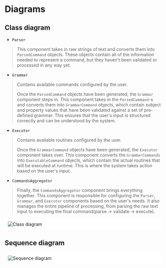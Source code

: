 # Diagrams

## Class diagram

- `Parser`
> This component takes in raw strings of text and converts them into `ParsedCommand` objects. These objects contain all of the information needed to represent a command, but they haven't been validated or processed in any way yet.

- `Grammar`
> Contains available commands configured by the user.
>
> Once the `ParsedCommand` objects have been generated, the `Grammar` component steps in. This component takes in the `ParsedCommand`-s and converts them into `GrammarCommand` objects, which contain subject and property values that have been validated against a set of pre-defined grammar. This ensures that the user's input is structured correctly and can be understood by the system.

- `Executor`
> Contains available routines configured by the user.
>
> Once the `GrammarCommand` objects have been generated, the `Executor` component takes over. This component converts the `GrammarCommands` into `ExecutableCommand` objects, which contain the actual routines that will be executed at runtime. This is where the system takes action based on the user's input.

- `CommandsAggregator`
> Finally, the `CommandsAggregator` component brings everything together. This component is responsible for configuring the `Parser`, `Grammar`, and `Executor` components based on the user's needs. It also manages the entire pipeline of processing, from parsing the raw text input to executing the final command(parse -> validate -> execute).


<div style="background-color: #FFFFFF; padding: 10px; border-radius: 8px;">
    <img src="https://i.imgur.com/uW70tQg.png" title="Class diagram" />
</div>

## Sequence diagram

<div style="background-color: #FFFFFF; padding: 10px; border-radius: 8px;">
    <img src="https://i.imgur.com/LmUP7QK.png" title="Sequence diagram" />
</div>
